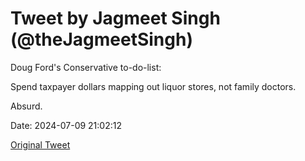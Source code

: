 # Tweet by Jagmeet Singh (@theJagmeetSingh)

Doug Ford's Conservative to-do-list:

Spend taxpayer dollars mapping out liquor stores, not family doctors.

Absurd.

Date: 2024-07-09 21:02:12

[Original Tweet](https://x.com/theJagmeetSingh/status/1810781524138332644)
